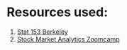 # Resources used:
1. [Stat 153 Berkeley](https://stat153.berkeley.edu/spring-2025/)
2. [Stock Market Analytics Zoomcamp](https://github.com/DataTalksClub/stock-markets-analytics-zoomcamp)